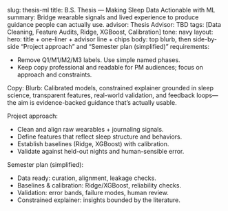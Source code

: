 slug: thesis-ml
title: B.S. Thesis — Making Sleep Data Actionable with ML
summary: Bridge wearable signals and lived experience to produce guidance people can actually use.
advisor: Thesis Advisor: TBD
tags: [Data Cleaning, Feature Audits, Ridge, XGBoost, Calibration]
tone: navy
layout:
  hero: title + one-liner + advisor line + chips
  body: top blurb, then side-by-side “Project approach” and “Semester plan (simplified)”
requirements:
- Remove Q1/M1/M2/M3 labels. Use simple named phases.
- Keep copy professional and readable for PM audiences; focus on approach and constraints.

Copy:
Blurb:
Calibrated models, constrained explainer grounded in sleep science, transparent features, real-world validation, and feedback loops—the aim is evidence-backed guidance that’s actually usable.

Project approach:
- Clean and align raw wearables + journaling signals.
- Define features that reflect sleep structure and behaviors.
- Establish baselines (Ridge, XGBoost) with calibration.
- Validate against held-out nights and human-sensible error.

Semester plan (simplified):
- Data ready: curation, alignment, leakage checks.
- Baselines & calibration: Ridge/XGBoost, reliability checks.
- Validation: error bands, failure modes, human review.
- Constrained explainer: insights bounded by the literature.
